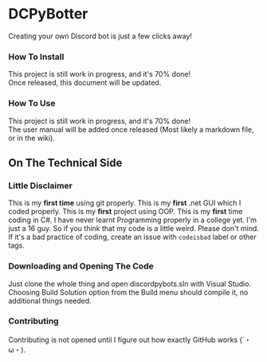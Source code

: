 # DCPyBotter
Creating your own Discord bot is just a few clicks away!

### How To Install

This project is still work in progress, and it's 70% done!  
Once released, this document will be updated.

### How To Use
This project is still work in progress, and it's 70% done!  
The user manual will be added once released (Most likely a markdown file, or in the wiki).

## On The Technical Side

### Little Disclaimer
This is my **first time** using git properly. This is my **first** .net GUI which I coded properly. This is my **first** project using OOP. This is my **first** time coding in C#. I have never learnt Programming properly in a college yet. I'm just a 16 guy. So if you think that my code is a little weird. Please don't mind. If it's a bad practice of coding, create an issue with `codeisbad` label or other tags.
### Downloading and Opening The Code
Just clone the whole thing and open discordpybots.sln with Visual Studio. Choosing Build Solution option from the Build menu should compile it, no additional things needed.

### Contributing
Contributing is not opened until I figure out how exactly GitHub works (´・ω・).
